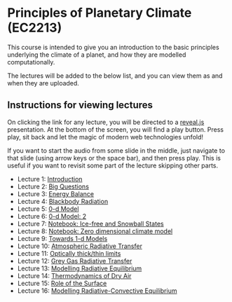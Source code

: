 # Principles of Planetary Climate (EC2213)

This course is intended to give you an introduction to
the basic principles underlying the climate of a planet,
and how they are modelled computationally.

The lectures will be added to the below list, and you can
view them as and when they are uploaded.

## Instructions for viewing lectures

On clicking the link for any lecture, you will be directed
to a [reveal.js](https://revealjs.com/) presentation. At the
bottom of the screen, you will find a play button. Press play,
sit back and let the magic of modern web technologies unfold!

If you want to start the audio from some slide in the middle,
just navigate to that slide (using arrow keys or the space bar),
and then press play. This is useful if you want to revisit some
part of the lecture skipping other parts.

* Lecture 1: [Introduction](./slides/lecture1/index.html)
* Lecture 2: [Big Questions](./slides/lecture2/index.html)
* Lecture 3: [Energy Balance](./slides/lecture2.1/index.html)
* Lecture 4: [Blackbody Radiation](./slides/lecture3.1/index.html)
* Lecture 5: [0-d Model](./slides/lecture3.2/index.html)
* Lecture 6: [0-d Model: 2](./slides/lecture4.1/index.html)
* Lecture 7: [Notebook: Ice-free and Snowball States](./slides/lecture4.2/index.html)
* Lecture 8: [Notebook: Zero dimensional climate model](./slides/lecture5.1/index.html)
* Lecture 9: [Towards 1-d Models](./slides/lecture6.1/index.html)
* Lecture 10: [Atmospheric Radiative Transfer](./slides/lecture6.2/index.html)
* Lecture 11: [Optically thick/thin limits](./slides/lecture7.1/index.html)
* Lecture 12: [Grey Gas Radiative Transfer](./slides/lecture7.2/index.html)
* Lecture 13: [Modelling Radiative Equilibrium](./slides/lecture8.1/index.html)
* Lecture 14: [Thermodynamics of Dry Air](./slides/lecture8.2/index.html)
* Lecture 15: [Role of the Surface](./slides/lecture9.1/index.html)
* Lecture 16: [Modelling Radiative-Convective Equilibrium](./slides/lecture9.2/index.html)
